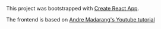 This project was bootstrapped with [Create React App](https://github.com/facebook/create-react-app).

The frontend is based on [Andre Madarang's Youtube tutorial](https://www.youtube.com/watch?v=t54tuaoHVLo)
